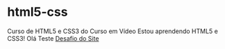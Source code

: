 # html5-css
Curso de HTML5 e CSS3 do Curso em Vídeo
Estou aprendendo HTML5 e CSS3!
Olá
Teste
<a href="https://dante-alves.github.io/html5-css/desafios/d010/android - Copia.html">Desafio do Site</a>
